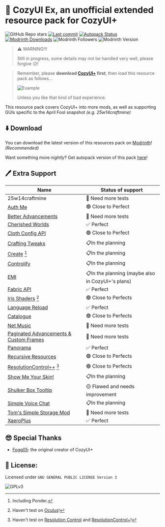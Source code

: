 # 🥳 CozyUI Ex, an unofficial extended resource pack for CozyUI+

![GitHub Repo stars](https://img.shields.io/github/stars/WhatDamon/cozyui-ex?style=for-the-badge&logo=github) [![Last commit](https://img.shields.io/github/last-commit/WhatDamon/cozyui-ex?style=for-the-badge&logo=github)](https://github.com/WhatDamon/cozyui-ex/commits/main/) [![Autopack Status](https://img.shields.io/github/actions/workflow/status/WhatDamon/cozyui-ex/autopack.yml?style=for-the-badge&label=autopack%20build&logo=github)](https://github.com/WhatDamon/cozyui-ex/actions/workflows/autopack.yml) [![Modrinth Downloads](https://img.shields.io/modrinth/dt/cozyui-ex?style=for-the-badge&logo=modrinth)](https://modrinth.com/resourcepack/cozyui-ex) ![Modrinth Followers](https://img.shields.io/modrinth/followers/cozyui-ex?style=for-the-badge&logo=modrinth) ![Modrinth Version](https://img.shields.io/modrinth/v/cozyui-ex?style=for-the-badge&logo=modrinth&label=modrinth%20latest)

> ⚠️ WARNING!!!
>
> Still in progress, some details may not be handled very well, please forgive 😥!

> Remember, please **download [CozyUI+](https://modrinth.com/resourcepack/cozyui-plus) first**, then load this resource pack as follows...
>
> ![Example](https://cdn.modrinth.com/data/jrC5r3Mp/images/c7e8d2e10416e33d8a8c35121849be9b9f1e366d.png)
>
> Unless you like that kind of bad experience.

This resource pack covers CozyUI+ into more mods, as well as supporting GUIs specific to the April Fool  snapshot _(e.g. 25w14craftmine)_

## ⬇️ Download

You can download the latest version of this resources pack on [Modrinth](https://modrinth.com/resourcepack/cozyui-ex)! *(Recommended)*

Want something more *nightly*? Get autopack version of this pack [here](https://github.com/WhatDamon/cozyui-ex/actions)! 

## 🖊️ Extra Support

| Name                                                         | Status of support                                |
| ------------------------------------------------------------ | ------------------------------------------------ |
| 25w14craftmine                                               | 🔴 Need more tests                                |
| [Auth Me](https://modrinth.com/mod/auth-me)                  | 🟢 Close to Perfect                               |
| [Better Advancements](https://modrinth.com/mod/better-advancements) | 🔴 Need more tests                                |
| [Cherished Worlds](https://modrinth.com/mod/cherished-worlds) | ✅ Perfect                                        |
| [Cloth Config API](https://modrinth.com/mod/cloth-config)    | 🟢 Close to Perfect                               |
| [Crafting Tweaks](https://modrinth.com/mod/crafting-tweaks)  | 📋In the planning                                 |
| [Create](https://modrinth.com/mod/create) [^1]               | 📋In the planning                                 |
| [Controlify](https://modrinth.com/mod/controlify)            | 📋In the planning                                 |
| [EMI](https://modrinth.com/mod/emi)                          | 📋In the planning (maybe also in CozyUI+'s plans) |
| [Fabric API](https://modrinth.com/mod/fabric-api)            | ✅ Perfect                                        |
| [Iris Shaders](https://modrinth.com/mod/iris) [^2]           | 🟢 Close to Perfects                              |
| [Language Reload](https://modrinth.com/mod/language-reload)  | ✅ Perfect                                        |
| [Catalogue](https://www.curseforge.com/minecraft/mc-mods/catalogue) | 🟢 Close to Perfects                              |
| [Net Music](https://modrinth.com/mod/net-music)              | 🔴 Need more tests                                |
| [Paginated Advancements & Custom Frames](https://modrinth.com/mod/paginatedadvancements) | 🔴 Need more tests                                |
| [Panorama](https://modrinth.com/mod/swd-panorama)            | ✅ Perfect                                        |
| [Recursive Resources](https://modrinth.com/mod/recursiveresources) | 🟢 Close to Perfects                              |
| [ResolutionControl++](https://modrinth.com/mod/resolution-control-plus-plus) [^3] | 🟢 Close to Perfects                              |
| [Show Me Your Skin!](https://modrinth.com/mod/show-me-your-skin) | 📋In the planning                                 |
| [Shulker Box Tooltip](https://modrinth.com/mod/shulkerboxtooltip) | 🟡 Flawed and needs improvement                   |
| [Simple Voice Chat](https://modrinth.com/plugin/simple-voice-chat) | 📋In the planning                                 |
| [Tom's Simple Storage Mod](https://modrinth.com/mod/toms-storage) | 🔴 Need more tests                                |
| [XaeroPlus](https://modrinth.com/mod/xaeroplus/)             | ✅ Perfect                                        |

## 😎 Special Thanks

- [Fogg05](https://modrinth.com/user/Fogg05): the original creator of CozyUI+

## 📜 License:

Licensed under `GNU GENERAL PUBLIC LICENSE Version 3`

![GPLv3](https://www.gnu.org/graphics/gplv3-127x51.png)

[^1]: Including Ponder.
[^2]: Haven't test on [Oculus](https://modrinth.com/mod/oculus)!
[^3]:Haven't test on [Resolution Control](https://github.com/juliand665/Resolution-Control) and [ResolutionControl+](https://modrinth.com/mod/resolution-control-plus)!
